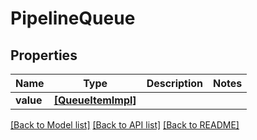 # PipelineQueue


## Properties
Name | Type | Description | Notes
------------ | ------------- | ------------- | -------------
**value** | [**[QueueItemImpl]**](QueueItemImpl.md) |  | 

[[Back to Model list]](../README.md#documentation-for-models) [[Back to API list]](../README.md#documentation-for-api-endpoints) [[Back to README]](../README.md)


